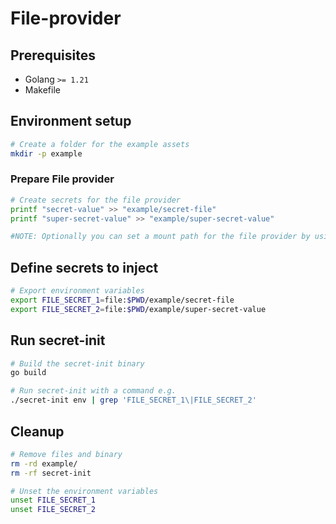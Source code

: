 # File-provider

## Prerequisites

- Golang `>= 1.21`
- Makefile

## Environment setup

```bash
# Create a folder for the example assets
mkdir -p example
```

### Prepare File provider

```bash
# Create secrets for the file provider
printf "secret-value" >> "example/secret-file"
printf "super-secret-value" >> "example/super-secret-value"

#NOTE: Optionally you can set a mount path for the file provider by using the FILE_MOUNT_PATH environment variable.
```

## Define secrets to inject

```bash
# Export environment variables
export FILE_SECRET_1=file:$PWD/example/secret-file
export FILE_SECRET_2=file:$PWD/example/super-secret-value
```

## Run secret-init

```bash
# Build the secret-init binary
go build

# Run secret-init with a command e.g.
./secret-init env | grep 'FILE_SECRET_1\|FILE_SECRET_2'
```

## Cleanup

```bash
# Remove files and binary
rm -rd example/
rm -rf secret-init

# Unset the environment variables
unset FILE_SECRET_1
unset FILE_SECRET_2
```
